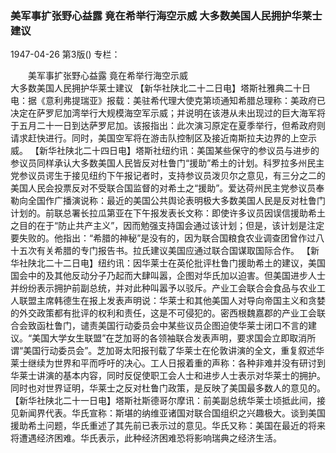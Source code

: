 ### 美军事扩张野心益露  竟在希举行海空示威  大多数美国人民拥护华莱士建议

1947-04-26
第3版()
专栏：

　　美军事扩张野心益露
    竟在希举行海空示威         
    大多数美国人民拥护华莱士建议
    【新华社陕北二十二日电】塔斯社雅典二十日电：据《意利弗提瑞亚》报载：美驻希代理大使克第顷通知希腊总理称：美政府已决定在萨罗尼加湾举行大规模海空军示威；并说明在该港从未出现过的巨大海军将于五月二十一日到达萨罗尼加。该报指出：此次演习原定在夏季举行，但希政府则请求赶快进行。同时，美国空军将在游击队控制区及接近南斯拉夫边界的上空示威。
    【新华社陕北二十四日电】塔斯社纽约讯：美国某些保守的参议员与进步的参议员同样承认大多数美国人民皆反对杜鲁门“援助”希土的计划。科罗拉多州民主党参议员谔生于接见纽约下午报记者时，支持参议员泼贝尔之意见，有三分之二的美国人民会投票反对不受联合国监督的对希土之“援助”。爱达荷州民主党参议员奉勒向全国作广播演说称：最近的美国公共舆论表明极大多数美国人民是反对杜鲁门计划的。前联总署长拉瓜第亚在下午报发表长文称：即使许多议员因误信援助希土之目的在于“防止共产主义”，因而勉强支持国会通过该计划；但是，该计划是注定要失败的。他指出：“希腊的神秘”是没有的，因为联合国粮食农业调查团曾作过八十五次有关希腊的专门报告书。拉氏建议美国应通过联合国谋取国际合作。
    【新华社陕北二十二日电】纽约讯：因华莱士在英伦批评杜鲁门援助希土的建议，美国国会中的及其他反动分子乃起而大肆叫嚣，企图对华氏加以迫害。但美国进步人士并纷纷表示拥护前副总统，并对此种叫嚣予以驳斥。产业工会联合会食品与农业工人联盟主席韩德生在报上发表声明说：华莱士和其他美国人对导向帝国主义和贪婪的外交政策都有批评的权利和责任，这是不可侵犯的。密西根魏嘉郡的产业工会联合会致函杜鲁门，谴责美国行动委员会中某些议员企图迫使华莱士闭口不言的建议。“美国大学女生联盟”在芝加哥的各领袖联合发表声明，要求国会立即取消所谓“美国行动委员会”。芝加哥太阳报刊载了华莱士在伦敦讲演的全文，重复叙述华莱士继续为世界和平而呼吁的决心。工人日报着重的声称：各种非难并没有研讨到华莱士讲演的基本内容，同时反促使职工会人士和进步人士表示对华莱士的拥护。同时也对世界证明，华莱士之反对杜鲁门政策，是反映了美国最多数人的意见的。
    【新华社陕北二十一日电】塔斯社斯德哥尔摩讯：前美副总统华莱士顷抵此间，接见新闻界代表。华氏宣称：斯堪的纳维亚诸国对联合国组织之兴趣极大。谈到美国援助希土问题，华氏重述了其先前已表示过的意见。华氏又称：美国在最近的将来将遭遇经济困难。华氏表示，此种经济困难恐将影响瑞典之经济生活。
